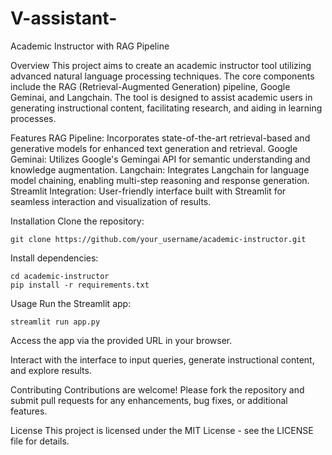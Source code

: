 # V-assistant-

Academic Instructor with RAG Pipeline

Overview
This project aims to create an academic instructor tool utilizing advanced natural language processing techniques. The core components include the RAG (Retrieval-Augmented Generation) pipeline, Google Geminai, and Langchain. The tool is designed to assist academic users in generating instructional content, facilitating research, and aiding in learning processes.

Features
RAG Pipeline: Incorporates state-of-the-art retrieval-based and generative models for enhanced text generation and retrieval.
Google Geminai: Utilizes Google's Gemingai API for semantic understanding and knowledge augmentation.
Langchain: Integrates Langchain for language model chaining, enabling multi-step reasoning and response generation.
Streamlit Integration: User-friendly interface built with Streamlit for seamless interaction and visualization of results.

Installation
Clone the repository:
```
git clone https://github.com/your_username/academic-instructor.git
```

Install dependencies:
```
cd academic-instructor
pip install -r requirements.txt
```

Usage
Run the Streamlit app:
```
streamlit run app.py
```

Access the app via the provided URL in your browser.

Interact with the interface to input queries, generate instructional content, and explore results.

Contributing
Contributions are welcome! Please fork the repository and submit pull requests for any enhancements, bug fixes, or additional features.

License
This project is licensed under the MIT License - see the LICENSE file for details.
